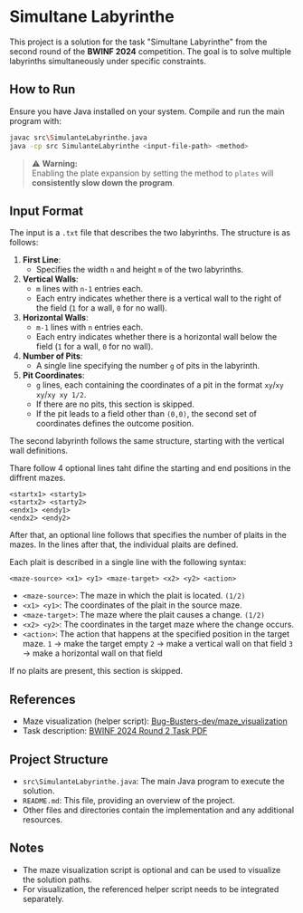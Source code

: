 # Simultane Labyrinthe

This project is a solution for the task "Simultane Labyrinthe" from the second round of the **BWINF 2024** competition. The goal is to solve multiple labyrinths simultaneously under specific constraints.

## How to Run

Ensure you have Java installed on your system. Compile and run the main program with:
```bash
javac src\SimulanteLabyrinthe.java
java -cp src SimulanteLabyrinthe <input-file-path> <method> 
```
> ⚠️ **Warning:**  
> Enabling the plate expansion by setting the method to `plates` will **consistently slow down the program**.
## Input Format

The input is a `.txt` file that describes the two labyrinths. The structure is as follows:

1. **First Line**: 
    - Specifies the width `n` and height `m` of the two labyrinths.
2. **Vertical Walls**: 
    - `m` lines with `n-1` entries each.
    - Each entry indicates whether there is a vertical wall to the right of the field (`1` for a wall, `0` for no wall).
3. **Horizontal Walls**:
    - `m-1` lines with `n` entries each.
    - Each entry indicates whether there is a horizontal wall below the field (`1` for a wall, `0` for no wall).
4. **Number of Pits**:
    - A single line specifying the number `g` of pits in the labyrinth.
5. **Pit Coordinates**:
    - `g` lines, each containing the coordinates of a pit in the format `xy`/`xy xy`/`xy xy 1/2`.
    - If there are no pits, this section is skipped.
    - If the pit leads to a field other than `(0,0)`, the second set of coordinates defines the outcome position.

The second labyrinth follows the same structure, starting with the vertical wall definitions.

Thare follow 4 optional lines taht difine the starting and end positions in the diffrent mazes.

```
<startx1> <starty1>
<startx2> <starty2>
<endx1> <endy1>
<endx2> <endy2>
```

After that, an optional line follows that specifies the number of plaits in the mazes. In the lines after that, the individual plaits are defined.

Each plait is described in a single line with the following syntax:
```
<maze-source> <x1> <y1> <maze-target> <x2> <y2> <action>
```
- `<maze-source>`: The maze in which the plait is located. `(1/2)`
- `<x1> <y1>`: The coordinates of the plait in the source maze.
- `<maze-target>`: The maze where the plait causes a change. `(1/2)`
- `<x2> <y2>`: The coordinates in the target maze where the change occurs.
- `<action>`: The action that happens at the specified position in the target maze. `1` -> make the target empty `2` -> make a vertical wall on that field `3` -> make a horizontal wall on that field

If no plaits are present, this section is skipped.

## References

- Maze visualization (helper script): [Bug-Busters-dev/maze_visualization](https://github.com/Bug-Busters-dev/maze_visualization)
- Task description: [BWINF 2024 Round 2 Task PDF](https://bwinf.de/fileadmin/wettbewerbe/bundeswettbewerb/43/2_runde/Aufgaben432.pdf)

## Project Structure

- `src\SimulanteLabyrinthe.java`: The main Java program to execute the solution.
- `README.md`: This file, providing an overview of the project.
- Other files and directories contain the implementation and any additional resources.

## Notes

- The maze visualization script is optional and can be used to visualize the solution paths.
- For visualization, the referenced helper script needs to be integrated separately.

